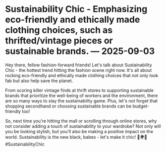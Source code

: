 # Sustainability Chic - Emphasizing eco-friendly and ethically made clothing choices, such as thrifted/vintage pieces or sustainable brands. — 2025-09-03

Hey there, fellow fashion-forward friends! Let's talk about Sustainability Chic - the hottest trend hitting the fashion scene right now. It's all about rocking eco-friendly and ethically made clothing choices that not only look fab but also help save the planet.

From scoring killer vintage finds at thrift stores to supporting sustainable brands that prioritize the well-being of workers and the environment, there are so many ways to slay the sustainability game. Plus, let's not forget that shopping secondhand or choosing sustainable brands can be budget-friendly too!

So, next time you're hitting the mall or scrolling through online stores, why not consider adding a touch of sustainability to your wardrobe? Not only will you be looking stylish, but you'll also be making a positive impact on the world. Sustainability is the new black, babes - let's make it chic! 💚🌍✨ #SustainabilityChic